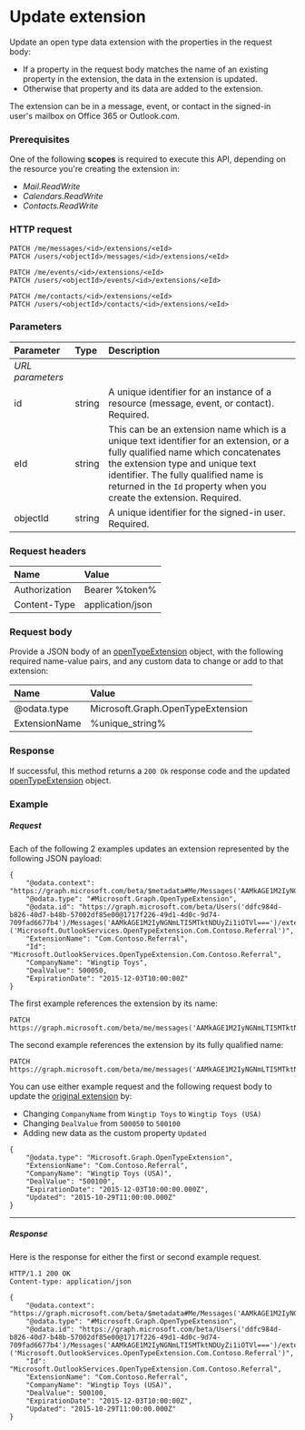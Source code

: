 # Update extension

Update an open type data extension with the properties in the request body:
- If a property in the request body matches the name of an existing property in the extension, the data in the 
extension is updated.
- Otherwise that property and its data are added to the extension. 

The extension can be in a message, event, or contact in the signed-in user's mailbox on Office 365 or
Outlook.com. 


### Prerequisites

One of the following **scopes** is required to execute this API, depending on the resource you're
creating the extension in:

- _Mail.ReadWrite_
- _Calendars.ReadWrite_
- _Contacts.ReadWrite_
 
### HTTP request
<!-- { "blockType": "ignored" } -->

```http
PATCH /me/messages/<id>/extensions/<eId>
PATCH /users/<objectId>/messages/<id>/extensions/<eId>

PATCH /me/events/<id>/extensions/<eId>
PATCH /users/<objectId>/events/<id>/extensions/<eId>

PATCH /me/contacts/<id>/extensions/<eId>
PATCH /users/<objectId>/contacts/<id>/extensions/<eId>
```


### Parameters
|**Parameter**|**Type**|**Description**|
|:-----|:-----|:-----|
|_URL parameters_|
|id|string|A unique identifier for an instance of a resource (message, event, or contact). Required.|
|eId|string|This can be an extension name which is a unique text identifier for an extension, or a fully qualified name which concatenates the extension type and unique text identifier. The fully qualified name is returned in the `Id` property when you create the extension. Required.|
|objectId|string|A unique identifier for the signed-in user. Required.|


### Request headers
| Name       | Value |
|:---------------|:----------|
| Authorization | Bearer %token%|
| Content-Type | application/json |

### Request body

Provide a JSON body of an [openTypeExtension](../resources/openTypeExtension.md) object, with the 
following required name-value pairs, and any custom data to change or add to that extension:

| Name       | Value |
|:---------------|:----------|
| @odata.type | Microsoft.Graph.OpenTypeExtension |
| ExtensionName | %unique_string% |


### Response

If successful, this method returns a `200 Ok` response code and the updated
[openTypeExtension](../resources/openTypeExtension.md) object.


### Example
##### Request

<a name="originalExample"></a>

Each of the following 2 examples updates an extension represented by the following JSON payload:

```http
{
    "@odata.context": "https://graph.microsoft.com/beta/$metadata#Me/Messages('AAMkAGE1M2IyNGNmLTI5MTktNDUyZi1iOTVl===')/Extensions/$entity",
    "@odata.type": "#Microsoft.Graph.OpenTypeExtension",
    "@odata.id": "https://graph.microsoft.com/beta/Users('ddfc984d-b826-40d7-b48b-57002df85e00@1717f226-49d1-4d0c-9d74-709fad6677b4')/Messages('AAMkAGE1M2IyNGNmLTI5MTktNDUyZi1iOTVl===')/extensions
('Microsoft.OutlookServices.OpenTypeExtension.Com.Contoso.Referral')",
    "ExtensionName": "Com.Contoso.Referral",
    "Id": "Microsoft.OutlookServices.OpenTypeExtension.Com.Contoso.Referral",
    "CompanyName": "Wingtip Toys",
    "DealValue": 500050,
    "ExpirationDate": "2015-12-03T10:00:00Z"
}
```
 
The first example references the extension by its name:

```http
PATCH https://graph.microsoft.com/beta/me/messages('AAMkAGE1M2IyNGNmLTI5MTktNDUyZi1iOTVl===')/Extensions('Com.Contoso.Referral')
```

The second example references the extension by its fully qualified name:

```http
PATCH https://graph.microsoft.com/beta/me/messages('AAMkAGE1M2IyNGNmLTI5MTktNDUyZi1iOTVl===')/Extensions('Microsoft.OutlookServices.OpenTypeExtension.Com.Contoso.Referral')
```

You can use either example request and the following request body to update the [original extension](#originalExample) by:
- Changing `CompanyName` from `Wingtip Toys` to `Wingtip Toys (USA)`
- Changing `DealValue` from `500050` to `500100`
- Adding new data as the custom property `Updated`

```http
{
    "@odata.type": "Microsoft.Graph.OpenTypeExtension",
    "ExtensionName": "Com.Contoso.Referral",
    "CompanyName": "Wingtip Toys (USA)",
    "DealValue": "500100",
    "ExpirationDate": "2015-12-03T10:00:00.000Z",
    "Updated": "2015-10-29T11:00:00.000Z"
} 
```

****



##### Response

Here is the response for either the first or second example request.

<!-- {  
  "blockType": "response",  
  "truncated": true,  
  "@odata.type": "microsoft.graph.opentypeextension"  
} --> 

```http
HTTP/1.1 200 OK
Content-type: application/json

{
    "@odata.context": "https://graph.microsoft.com/beta/$metadata#Me/Messages('AAMkAGE1M2IyNGNmLTI5MTktNDUyZi1iOTVl===')/Extensions/$entity",
    "@odata.type": "#Microsoft.Graph.OpenTypeExtension",
    "@odata.id": "https://graph.microsoft.com/beta/Users('ddfc984d-b826-40d7-b48b-57002df85e00@1717f226-49d1-4d0c-9d74-709fad6677b4')/Messages('AAMkAGE1M2IyNGNmLTI5MTktNDUyZi1iOTVl===')/extensions
('Microsoft.OutlookServices.OpenTypeExtension.Com.Contoso.Referral')",
    "Id": "Microsoft.OutlookServices.OpenTypeExtension.Com.Contoso.Referral",
    "ExtensionName": "Com.Contoso.Referral",
    "CompanyName": "Wingtip Toys (USA)",
    "DealValue": 500100,
    "ExpirationDate": "2015-12-03T10:00:00Z",
    "Updated": "2015-10-29T11:00:00.000Z"
}
```



<!-- This page was manually created. -->
<!-- uuid: 8fcb5dbc-d5aa-4681-8e31-b001d5168d79
2015-10-25 14:57:30 UTC -->
<!-- {
  "type": "#page.annotation",
  "description": "Update opentypeextension",
  "keywords": "",
  "section": "documentation",
  "tocPath": ""
}-->